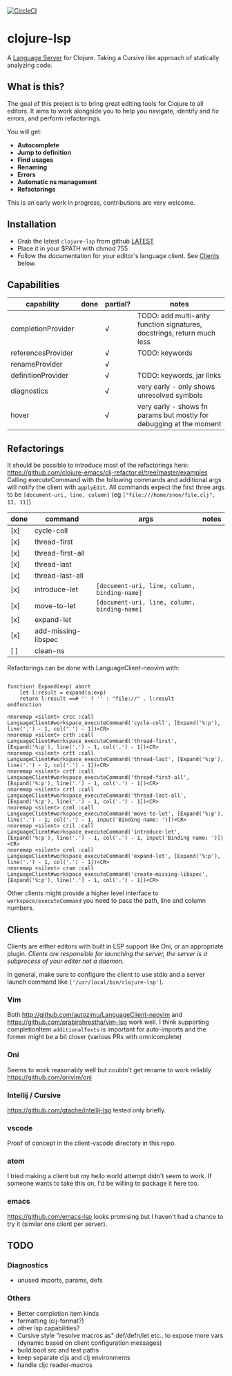 [![CircleCI](https://circleci.com/gh/snoe/clojure-lsp/tree/master.svg?style=svg)](https://circleci.com/gh/snoe/clojure-lsp/tree/master)

# clojure-lsp

A [Language Server](https://microsoft.github.io/language-server-protocol/) for Clojure. Taking a Cursive like approach of statically analyzing code.

## What is this?

The goal of this project is to bring great editing tools for Clojure to all editors. 
It aims to work alongside you to help you navigate, identify and fix errors, and perform refactorings. 

You will get:

- **Autocomplete**
- **Jump to definition**
- **Find usages**
- **Renaming**
- **Errors**
- **Automatic ns management**
- **Refactorings**

This is an early work in progress, contributions are very welcome.

## Installation

- Grab the latest `clojure-lsp` from github [LATEST](https://github.com/snoe/clojure-lsp/releases/latest)
- Place it in your $PATH with chmod 755
- Follow the documentation for your editor's language client. See [Clients](#clients) below.

## Capabilities

| capability | done | partial? | notes |
| ---------- | ---- | -------- | ----- |
| completionProvider | | √ | TODO: add multi-arity function signatures, docstrings, return much less |
| referencesProvider | | √ | TODO: keywords |
| renameProvider     | | √ | |
| definitionProvider | | √ | TODO: keywords, jar links |
| diagnostics        | | √ | very early - only shows unresolved symbols |
| hover              | | √ | very early - shows fn params but mostly for debugging at the moment | 

## Refactorings

It should be possible to introduce most of the refactorings here: https://github.com/clojure-emacs/clj-refactor.el/tree/master/examples
Calling executeCommand with the following commands and additional args will notify the client with `applyEdit`. 
All commands expect the first three args to be `[document-uri, line, column]` (eg `["file:///home/snoe/file.clj", 13, 11]`)

| done | command             | args | notes |
| ---- | ------------------- | ---- | ----- |
| [x]  | cycle-coll          | | |
| [x]  | thread-first        | | |
| [x]  | thread-first-all    | | |
| [x]  | thread-last         | | |
| [x]  | thread-last-all     | | |
| [x]  | introduce-let       | `[document-uri, line, column, binding-name]` | |
| [x]  | move-to-let         | `[document-uri, line, column, binding-name]` | |
| [x]  | expand-let          | | |
| [x]  | add-missing-libspec | | |
| [ ]  | clean-ns            | | |

Refactorings can be done with LanguageClient-neovim with:
```vim

function! Expand(exp) abort
    let l:result = expand(a:exp)
    return l:result ==# '' ? '' : "file://" . l:result
endfunction

nnoremap <silent> crcc :call LanguageClient#workspace_executeCommand('cycle-coll', [Expand('%:p'), line('.') - 1, col('.') - 1])<CR>
nnoremap <silent> crth :call LanguageClient#workspace_executeCommand('thread-first', [Expand('%:p'), line('.') - 1, col('.') - 1])<CR>
nnoremap <silent> crtt :call LanguageClient#workspace_executeCommand('thread-last', [Expand('%:p'), line('.') - 1, col('.') - 1])<CR>
nnoremap <silent> crtf :call LanguageClient#workspace_executeCommand('thread-first-all', [Expand('%:p'), line('.') - 1, col('.') - 1])<CR>
nnoremap <silent> crtl :call LanguageClient#workspace_executeCommand('thread-last-all', [Expand('%:p'), line('.') - 1, col('.') - 1])<CR>
nnoremap <silent> crml :call LanguageClient#workspace_executeCommand('move-to-let', [Expand('%:p'), line('.') - 1, col('.') - 1, input('Binding name: ')])<CR>
nnoremap <silent> cril :call LanguageClient#workspace_executeCommand('introduce-let', [Expand('%:p'), line('.') - 1, col('.') - 1, input('Binding name: ')])<CR>
nnoremap <silent> crel :call LanguageClient#workspace_executeCommand('expand-let', [Expand('%:p'), line('.') - 1, col('.') - 1])<CR>
nnoremap <silent> cram :call LanguageClient#workspace_executeCommand('create-missing-libspec', [Expand('%:p'), line('.') - 1, col('.') - 1])<CR>
```

Other clients might provide a higher level interface to `workspace/executeCommand` you need to pass the path, line and column numbers.

## Clients

Clients are either editors with built in LSP support like Oni, or an appropriate plugin. 
*Clients are responsible for launching the server, the server is a subprocess of your editor not a daemon.*

In general, make sure to configure the client to use stdio and a server launch command like `['/usr/local/bin/clojure-lsp']`. 

### Vim 
Both http://github.com/autozimu/LanguageClient-neovim and https://github.com/prabirshrestha/vim-lsp work well. I think supporting completionItem `additionalTexts` is important for auto-imports and the former might be a bit closer (various PRs with omnicomplete)

### Oni
Seems to work reasonably well but couldn't get rename to work reliably https://github.com/onivim/oni

### Intellij / Cursive
https://github.com/gtache/intellij-lsp tested only briefly. 

### vscode
Proof of concept in the client-vscode directory in this repo.

### atom
I tried making a client but my hello world attempt didn't seem to work. If someone wants to take this on, I'd be willing to package it here too. 

### emacs
https://github.com/emacs-lsp looks promising but I haven't had a chance to try it (similar one client per server).

## TODO

### Diagnostics 
- unused imports, params, defs

### Others
- Better completion item kinds
- formatting (clj-format?)
- other lsp capabilities?
- Cursive style "resolve macros as" def/defn/let etc.. to expose more vars (dynamic based on client configuration messages)
- build.boot src and test paths
- keep separate cljs and clj environments
- handle cljc reader-macros
